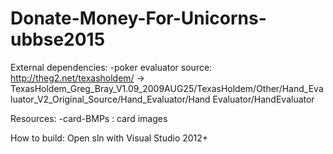 # Donate-Money-For-Unicorns-ubbse2015

External dependencies:
  -poker evaluator source: http://theg2.net/texasholdem/ -> TexasHoldem_Greg_Bray_V1.09_2009AUG25/TexasHoldem/Other/Hand_Evaluator_V2_Original_Source/Hand_Evaluator/Hand Evaluator/HandEvaluator
  
Resources:
  -card-BMPs : card images
  
How to build:
    Open sln with Visual Studio 2012+
